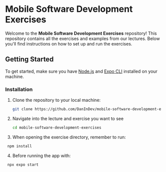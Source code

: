# Mobile Software Development Exercises

Welcome to the **Mobile Software Development Exercises** repository! This repository contains all the exercises and examples from our lectures. Below you'll find instructions on how to set up and run the exercises.

## Getting Started

To get started, make sure you have [Node.js](https://nodejs.org/) and [Expo CLI](https://docs.expo.dev/get-started/installation/) installed on your machine.

### Installation

1. Clone the repository to your local machine:
   ```bash
   git clone https://github.com/DanInDev/mobile-software-development-exercises.git
   ```

2. Navigate into the lecture and exercise you want to see
   ```bash
   cd mobile-software-development-exercises
   ```
3. When opening the exercise directory, remember to run:
 ```bash
  npm install
  ```
4. Before running the app with:
 ```bash
  npx expo start
  ```
